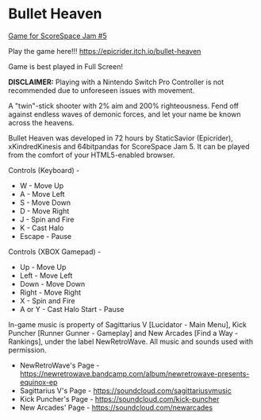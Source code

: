 # Bullet Heaven
[Game for ScoreSpace Jam #5](https://itch.io/jam/scorejam5/rate/442281)

Play the game here!!! https://epicrider.itch.io/bullet-heaven

Game is best played in Full Screen!

**DISCLAIMER:** Playing with a Nintendo Switch Pro Controller is not recommended due to unforeseen issues with movement.

A "twin"-stick shooter with 2% aim and 200% righteousness. Fend off against endless waves of demonic forces, and let your name be known across the heavens.

Bullet Heaven was developed in 72 hours by StaticSavior (Epicrider), xKindredKinesis and 64bitpandas for ScoreSpace Jam 5. It can be played from the comfort of your HTML5-enabled browser.

Controls (Keyboard) -
 - W - Move Up
 - A - Move Left
 - S - Move Down
 - D - Move Right
 - J - Spin and Fire
 - K - Cast Halo
 - Escape - Pause

Controls (XBOX Gamepad) -
 - Up - Move Up
 - Left - Move Left
 - Down - Move Down
 - Right - Move Right
 - X - Spin and Fire
 - A or Y - Cast Halo Start - Pause

In-game music is property of Sagittarius V [Lucidator - Main Menu], Kick Puncher [Runner Gunner - Gameplay] and New Arcades [Find a Way - Rankings], under the label NewRetroWave. All music and sounds used with permission.
 - NewRetroWave's Page - https://newretrowave.bandcamp.com/album/newretrowave-presents-equinox-ep
 - Sagittarius V's Page - https://soundcloud.com/sagittariusvmusic
 - Kick Puncher's Page - https://soundcloud.com/kick-puncher
 - New Arcades' Page - https://soundcloud.com/newarcades
